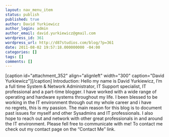 ```yaml
---
layout: nav_menu_item
status: publish
published: true
author: David Yurkiewicz
author_login: admin
author_email: david.yurkiewicz@gmail.com
wordpress_id: 361
wordpress_url: http://d87studios.com/blog/?p=361
date: 2011-08-02 19:57:18.000000000 -04:00
categories: []
tags: []
comments: []
---
```

[caption id="attachment_352" align="alignleft" width="300" caption="David Yurkiewicz"][/caption] Introduction: Hello my name is David Yurkiewicz, I’m a full time System & Network Administrator, IT Support specialist, IT professional and a part-time blogger. I have worked with a wide range of operating and hardware systems throughout my life. I been blessed to be working in the IT environment through out my whole career and i have no regrets, this is my passion. The main reason for this blog is to document past issues for myself and other Sysadmins and IT professionals. I also hope to reach out and network with other great professionals in and around the IT environment. Please fell free to communicate with me! To contact me check out my contact page on the “Contact Me” link.  

